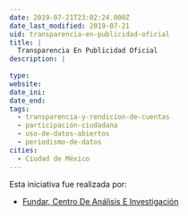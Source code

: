 ```yaml
---
date: 2019-07-21T23:02:24.000Z
date_last_modified: 2019-07-21
uid: transparencia-en-publicidad-oficial
title: |
  Transparencia En Publicidad Oficial
description: |
  
type: 
website: 
date_ini: 
date_end: 
tags:
  - transparencia-y-rendicion-de-cuentas
  - participación-ciudadana
  - uso-de-datos-abiertos
  - periodismo-de-datos
cities: 
  - Ciudad de México
---
```


Esta iniciativa fue realizada por:

- [Fundar, Centro De Análisis E Investigación](/organizaciones/fundar-centro-de-analisis-e-investigacion)
